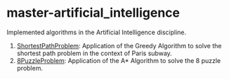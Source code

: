 # master-artificial_intelligence

Implemented algorithms in the Artificial Intelligence discipline.

1. [ShortestPathProblem](https://github.com/thiagoneye/master-artificial_intelligence/tree/main/ShortestPathProblem): Application of the Greedy Algorithm to solve the shortest path problem in the context of Paris subway.
2. [8PuzzleProblem](https://github.com/thiagoneye/master-artificial_intelligence/tree/main/8PuzzleProblem): Application of the A* Algorithm to solve the 8 puzzle problem.
